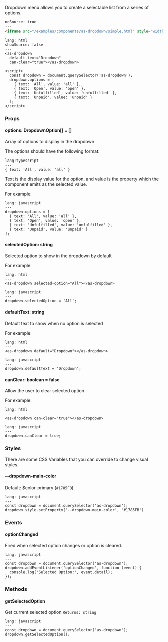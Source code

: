 Dropdown menu allows you to create a selectable list from a series of options.


```html
noSource: true
---
<iframe src="/examples/components/as-dropdown/simple.html" style="width: 100%; height: 215px;">
```

```code
lang: html
showSource: false
---
<as-dropdown
  default-text="Dropdown"
  can-clear="true"></as-dropdown>

<script>
  const dropdown = document.querySelector('as-dropdown');
  dropdown.options = [
    { text: 'All', value: 'all' },
    { text: 'Open', value: 'open' },
    { text: 'Unfulfilled', value: 'unfulfilled' },
    { text: 'Unpaid', value: 'unpaid' }
  ];
</script>
```

### Props

#### **options**: DropdownOption[] = []
Array of options to display in the dropdown

The options should have the following format:
```code
lang:typescript
---
{ text: 'All', value: 'all' }
```

Text is the display value for the option, and value is the property which the component emits as the selected value.

For example:

```code
lang: javascript
---
dropdown.options = [
  { text: 'All', value: 'all' },
  { text: 'Open', value: 'open' },
  { text: 'Unfulfilled', value: 'unfulfilled' },
  { text: 'Unpaid', value: 'unpaid' }
];
```

#### **selectedOption**: string
Selected option to show in the dropdown by default

For example:


```code
lang: html
---
<as-dropdown selected-option="All"></as-dropdown>
```

```code
lang: javascript
---
dropdown.selectedOption = 'All';
```

#### **defaultText**: string
Default text to show when no option is selected

For example:

```code
lang: html
---
<as-dropdown default="Dropdown"></as-dropdown>
```

```code
lang: javascript
---
dropdown.defaultText = 'Dropdown';
```

#### **canClear**: boolean = false
Allow the user to clear selected option

For example:

```code
lang: html
---
<as-dropdown can-clear="true"></as-dropdown>
```

```code
lang: javascript
---
dropdown.canClear = true;
```

### Styles
There are some CSS Variables that you can override to change visual styles.

#### **\--dropdown-main-color**
Default: $color-primary (`#1785FB`)

```code
lang: javascript
---
const dropdown = document.querySelector('as-dropdown');
dropdown.style.setProperty('--dropdown-main-color', '#1785FB')
```


### Events

#### **optionChanged**
Fired when selected option changes or option is cleared.

```code
lang: javascript
---
const dropdown = document.querySelector('as-dropdown');
dropdown.addEventListener('optionChanged', function (event) {
  console.log('Selected Option:', event.detail);
});
```

### Methods

#### **getSelectedOption**
Get current selected option
`Returns: string`

```code
lang: javascript
---
const dropdown = document.querySelector('as-dropdown');
dropdown.getSelectedOption();
```
